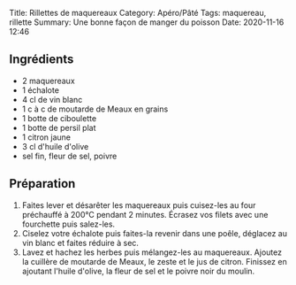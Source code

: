 Title: Rillettes de maquereaux
Category: Apéro/Pâté
Tags: maquereau, rillette
Summary: Une bonne façon de manger du poisson
Date: 2020-11-16 12:46

## Ingrédients
- 2 maquereaux
- 1 échalote
- 4 cl de vin blanc
- 1 c à c de moutarde de Meaux en grains
- 1 botte de ciboulette
- 1 botte de persil plat
- 1 citron jaune
- 3 cl d'huile d'olive
- sel fin, fleur de sel, poivre

## Préparation
1. Faites lever et désarêter les maquereaux puis cuisez-les au four préchauffé à 200°C pendant 2 minutes. Écrasez vos filets avec une fourchette puis salez-les.
2. Ciselez votre échalote puis faites-la revenir dans une poêle, déglacez au vin blanc et faites réduire à sec. 
3. Lavez et hachez les herbes puis mélangez-les au maquereaux. Ajoutez la cuillère de moutarde de Meaux, le zeste et le jus de citron. Finissez en ajoutant l'huile d'olive, la fleur de sel et le poivre noir du moulin.

